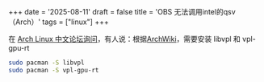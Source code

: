 +++
date = '2025-08-11'
draft = false
title = 'OBS 无法调用intel的qsv（Arch）'
tags = ["linux"]
+++

在 [Arch Linux 中文论坛询问](https://forum.archlinuxcn.org/t/topic/14285)，有人说：根据[ArchWiki](https://wiki.archlinux.org/title/FFmpeg#Intel_QuickSync_(QSV))，需要安装 libvpl 和 vpl-gpu-rt

```bash
sudo pacman -S libvpl
sudo pacman -S vpl-gpu-rt
```


